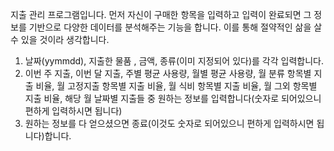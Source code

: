 지출 관리 프로그램입니다. 먼저 자신이 구매한 항목을 입력하고 입력이 완료되면 그 정보를 기반으로 다양한 데이터를 분석해주는 기능을 합니다. 이를 통해 절약적인 삶을 살 수 있을 것이라 생각합니다.


1. 날짜(yymmdd), 지출한 물품 , 금액, 종류(이미 지정되어 있다)를 각각 입력합니다.
2. 이번 주 지출, 이번 달 지출, 주별 평균 사용량, 월별 평균 사용량, 월 분류 항목별 지출 비율, 월 고정지출 항목별 지출 비율, 월 식비 항목별 지출 비율, 월 그외 항목별 지출 비율, 해당 월 날짜별 지출들 중 원하는 정보를 입력합니다(숫자로 되어있으니 편하게 입력하시면 됩니다)
3. 원하는 정보를 다 얻으셨으면 종료(이것도 숫자로 되어있으니 편하게 입력하시면 됩니다)합니다.
